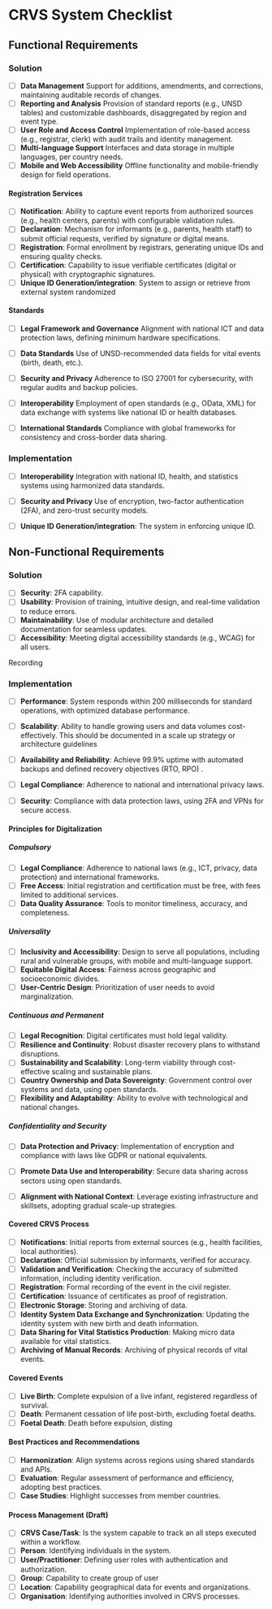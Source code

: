 # CRVS System Checklist

## Functional Requirements

### Solution

- [ ] **Data Management** Support for additions, amendments, and corrections, maintaining auditable records of changes.
- [ ] **Reporting and Analysis** Provision of standard reports (e.g., UNSD tables) and customizable dashboards, disaggregated by region and event type.
- [ ] **User Role and Access Control** Implementation of role-based access (e.g., registrar, clerk) with audit trails and identity management.
- [ ] **Multi-language Support** Interfaces and data storage in multiple languages, per country needs.
- [ ] **Mobile and Web Accessibility** Offline functionality and mobile-friendly design for field operations.

#### Registration Services

  - [ ] **Notification**: Ability to capture event reports from authorized sources (e.g., health centers, parents) with configurable validation rules.
  - [ ] **Declaration**: Mechanism for informants (e.g., parents, health staff) to submit official requests, verified by signature or digital means.
  - [ ] **Registration**: Formal enrollment by registrars, generating unique IDs and ensuring quality checks.
  - [ ] **Certification**: Capability to issue verifiable certificates (digital or physical) with cryptographic signatures.
  - [ ] **Unique ID Generation/integration**: System to assign or retrieve from external system randomized

#### Standards

- [ ] **Legal Framework and Governance** Alignment with national ICT and data protection laws, defining minimum hardware specifications.
- [ ] **Data Standards** Use of UNSD-recommended data fields for vital events (birth, death, etc.).
- [ ] **Security and Privacy** Adherence to ISO 27001 for cybersecurity, with regular audits and backup policies.
- [ ] **Interoperability** Employment of open standards (e.g., OData, XML) for data exchange with systems like national ID or health databases.
- [ ] **International Standards** Compliance with global frameworks for consistency and cross-border data sharing.


### Implementation

- [ ] **Interoperability** Integration with national ID, health, and statistics systems using harmonized data standards.
- [ ] **Security and Privacy** Use of encryption, two-factor authentication (2FA), and zero-trust security models.
- [ ] **Unique ID Generation/integration**: The system in enforcing unique ID.


## Non-Functional Requirements

### Solution

- [ ] **Security**:  2FA capability.
- [ ] **Usability**: Provision of training, intuitive design, and real-time validation to reduce errors.
- [ ] **Maintainability**: Use of modular architecture and detailed documentation for seamless updates.
- [ ] **Accessibility**: Meeting digital accessibility standards (e.g., WCAG) for all users.

Recording
### Implementation

- [ ] **Performance**: System responds within 200 milliseconds for standard operations, with optimized database performance.
- [ ] **Scalability**: Ability to handle growing users and data volumes cost-effectively. This should be documented in a scale up strategy or architecture guidelines
- [ ] **Availability and Reliability**: Achieve 99.9% uptime with automated backups and defined recovery objectives (RTO, RPO) .
- [ ] **Legal Compliance**: Adherence to national and international privacy laws.
- [ ] **Security**: Compliance with data protection laws, using 2FA and VPNs for secure access.


#### Principles for Digitalization

##### Compulsory

  - [ ] **Legal Compliance**: Adherence to national laws (e.g., ICT, privacy, data protection) and international frameworks.
  - [ ] **Free Access**: Initial registration and certification must be free, with fees limited to additional services.
  - [ ] **Data Quality Assurance**: Tools to monitor timeliness, accuracy, and completeness.

##### Universality

  - [ ] **Inclusivity and Accessibility**: Design to serve all populations, including rural and vulnerable groups, with mobile and multi-language support.
  - [ ] **Equitable Digital Access**: Fairness across geographic and socioeconomic divides.
  - [ ] **User-Centric Design**: Prioritization of user needs to avoid marginalization.

##### Continuous and Permanent

  - [ ] **Legal Recognition**: Digital certificates must hold legal validity.
  - [ ] **Resilience and Continuity**: Robust disaster recovery plans to withstand disruptions.
  - [ ] **Sustainability and Scalability**: Long-term viability through cost-effective scaling and sustainable plans.
  - [ ] **Country Ownership and Data Sovereignty**: Government control over systems and data, using open standards.
  - [ ] **Flexibility and Adaptability**: Ability to evolve with technological and national changes.

##### Confidentiality and Security

  - [ ] **Data Protection and Privacy**: Implementation of encryption and compliance with laws like GDPR or national equivalents.
  - [ ] **Promote Data Use and Interoperability**: Secure data sharing across sectors using open standards.
  - [ ] **Alignment with National Context**: Leverage existing infrastructure and skillsets, adopting gradual scale-up strategies.


#### Covered CRVS Process

- [ ] **Notifications**: Initial reports from external sources (e.g., health facilities, local authorities).
- [ ] **Declaration**: Official submission by informants, verified for accuracy.
- [ ] **Validation and Verification**: Checking the accuracy of submitted information, including identity verification.
- [ ] **Registration**: Formal recording of the event in the civil register.
- [ ] **Certification**: Issuance of certificates as proof of registration.
- [ ] **Electronic Storage**: Storing and archiving of data.
- [ ] **Identity System Data Exchange and Synchronization**: Updating the identity system with new birth and death information.
- [ ] **Data Sharing for Vital Statistics Production**: Making micro data available for vital statistics.
- [ ] **Archiving of Manual Records**: Archiving of physical records of vital events.

#### Covered Events

- [ ] **Live Birth**: Complete expulsion of a live infant, registered regardless of survival.
- [ ] **Death**: Permanent cessation of life post-birth, excluding foetal deaths.
- [ ] **Foetal Death**: Death before expulsion, disting

#### Best Practices and Recommendations

- [ ] **Harmonization**: Align systems across regions using shared standards and APIs.
- [ ] **Evaluation**: Regular assessment of performance and efficiency, adopting best practices.
- [ ] **Case Studies**: Highlight successes from member countries.

#### Process Management (Draft)

- [ ] **CRVS Case/Task**: Is the system capable to track an all steps executed within a workflow.
- [ ] **Person**: Identifying individuals in the system.
- [ ] **User/Practitioner**: Defining user roles with authentication and authorization.
- [ ] **Group**: Capability to create group of user
- [ ] **Location**: Capability geographical data for events and organizations.
- [ ] **Organisation**: Identifying authorities involved in CRVS processes.
